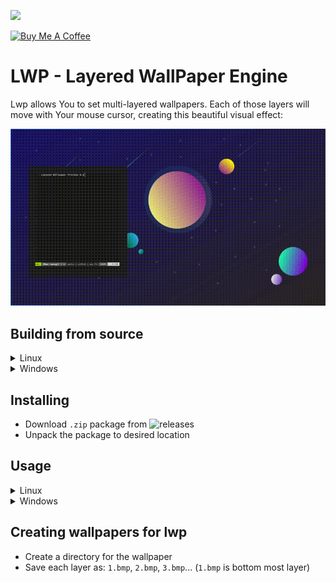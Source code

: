 [![](https://img.shields.io/github/downloads/jszczerbinsky/lwp/total.svg)](https://github.com/jszczerbinsky/lwp/releases/latest)

<a href="https://www.buymeacoffee.com/jszczerbinsky" target="_blank"><img src="https://cdn.buymeacoffee.com/buttons/v2/default-yellow.png" alt="Buy Me A Coffee" style="height: 60px !important;width: 217px !important;" ></a>

# LWP - Layered WallPaper Engine
Lwp allows You to set multi-layered wallpapers. Each of those layers will move with Your mouse cursor, creating this beautiful visual effect:

![](preview.gif)

## Building from source

<details>
<summary>Linux</summary>
<br>

- Install `SDL2` using Your package manager
- Clone the repository and install `lwp`:

```shell
git clone https://github.com/jszczerbinsky/lwp
cd lwp
make
sudo make install
```

</details>
<details>
<summary>Windows</summary>
<br>

- You need `MinGW` installed

```shell
git clone https://github.com/jszczerbinsky/lwp
cd lwp
build.bat
```

- Copy lwp.exe to desired path

</details>

## Installing

- Download `.zip` package from ![releases](https://github.com/jszczerbinsky/lwp/releases/latest)
- Unpack the package to desired location

## Usage
<details>
<summary>Linux</summary>
<br>
Make sure there is no other wallpaper engine running (e.g. `feh`)<br>
Install <code>SDL2</code><br><br>

```shell
lwp [layers count] [wallpaper dir] [x] [y] [width] [height]
```
You can run `lwp` on multiple monitors by appending `[x] [y] [width] [height]` for each monitor at the end of the line

- Use this line to test lwp (replace "1920" and "1080" with Your screen resolution):

```shell
lwp 3 /usr/share/lwp/wallpapers/test 0 0 1920 1080
```
</details>
<details>
<summary>Windows</summary>
<br>

```shell
path\to\lwp\lwp.exe [layers count] [wallpaper dir] [x] [y] [width] [height]
```
You can run `lwp` on multiple monitors by appending `[x] [y] [width] [height]` for each monitor at the end of the line

- Use this line to test lwp (replace "1920" and "1080" with Your screen resolution):

```shell
path\to\lwp\lwp.exe 3 path\to\lwp\wallpapers\test 0 0 1920 1080
```

If You are using DPI scaling, go to 
`lwp.exe's properties` -> `compatibility` -> `change high DPI settings` and set both checkboxes to true
</details>


## Creating wallpapers for lwp
- Create a directory for the wallpaper
- Save each layer as: `1.bmp`, `2.bmp`, `3.bmp`... (`1.bmp` is bottom most layer)
